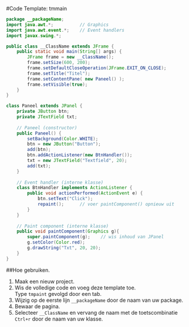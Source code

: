 #Code Template: tmmain

````java
package __packageName;
import java.awt.*;          // Graphics
import java.awt.event.*;    // Event handlers
import javax.swing.*;

public class __ClassName extends JFrame {    
    public static void main(String[] args) {
        JFrame frame = new __ClassName();
        frame.setSize(600, 200);
        frame.setDefaultCloseOperation(JFrame.EXIT_ON_CLOSE);
        frame.setTitle("Titel");
        frame.setContentPane( new Paneel() );
        frame.setVisible(true);
    }  
}    

class Paneel extends JPanel {
    private JButton btn;
    private JTextField txt;
    
    // Paneel (constructor)
    public Paneel() {
        setBackground(Color.WHITE);
        btn = new JButton("Button");
        add(btn);
        btn.addActionListener(new BtnHandler());
        txt = new JTextField("Textfield", 20);
        add(txt);
    }
    
    // Event handler (interne klasse)
    class BtnHandler implements ActionListener {
        public void actionPerformed(ActionEvent e) {
            btn.setText("Click");
            repaint();      // voer paintComponent() opnieuw uit
        }
    }
    
    // Paint component (interne klasse)
    public void paintComponent(Graphics g){
        super.paintComponent(g);    // wis inhoud van JPanel
        g.setColor(Color.red);
        g.drawString("Txt", 20, 20);
    }
}
````

##Hoe gebruiken.

1. Maak een nieuw project.
2. Wis de volledige code en voeg deze template toe.  
Type `tmpaint` gevolgd door een tab.
3. Wijzig op de eerste lijn  `__packageName` door de naam van uw package.
4. Bewaar de pagina.
5. Selecteer `__ClassName` en vervang de naam met de toetscombinatie `Ctrl+r` door de naam van uw klasse.
